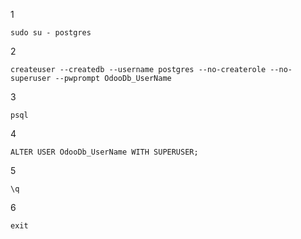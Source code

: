 1
```shell
sudo su - postgres
```
2
```shell
createuser --createdb --username postgres --no-createrole --no-superuser --pwprompt OdooDb_UserName
```
3
```shell
psql
```
4
```shell
ALTER USER OdooDb_UserName WITH SUPERUSER;
```
5
```shell
\q
```
6
```shell
exit
```